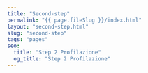 ```yaml
---
title: "Second-step"
permalink: "{{ page.fileSlug }}/index.html"
layout: "second-step.html"
slug: "second-step"
tags: "pages"
seo:
  title: "Step 2 Profilazione"
  og_title: "Step 2 Profilazione"
---
```



